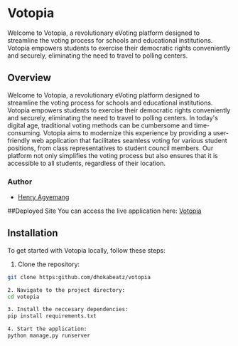 # Votopia

Welcome to Votopia, a revolutionary eVoting platform designed to streamline the voting process for schools and educational institutions. Votopia empowers students to exercise their democratic rights conveniently and securely, eliminating the need to travel to polling centers.

## Overview
Welcome to Votopia, a revolutionary eVoting platform designed to streamline the voting process for schools and educational institutions. Votopia empowers students to exercise their democratic rights conveniently and securely, eliminating the need to travel to polling centers.
In today's digital age, traditional voting methods can be cumbersome and time-consuming. Votopia aims to modernize this experience by providing a user-friendly web application that facilitates seamless voting for various student positions, from class representatives to student council members. Our platform not only simplifies the voting process but also ensures that it is accessible to all students, regardless of their location.

### Author
- [Henry Agyemang](https:linkedin.com/in/dhokabeatz)

##Deployed Site
You can access the live application here: [Votopia](#)

## Installation

To get started with Votopia locally, follow these steps:

1. Clone the repository:
```bash
git clone https:github.com/dhokabeatz/votopia

2. Navigate to the project directory:
cd votopia

3. Install the neccesary dependencies:
pip install requirements.txt

4. Start the application:
python manage,py runserver